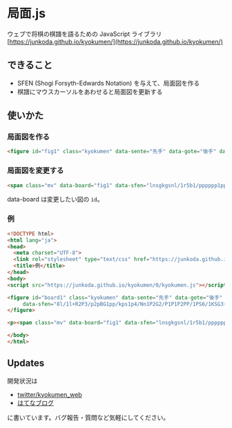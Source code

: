 局面.js
===========
ウェブで将棋の棋譜を語るための JavaScript ライブラリ
[https://junkoda.github.io/kyokumen/](https://junkoda.github.io/kyokumen/)

## できること

- SFEN (Shogi Forsyth-Edwards Notation) を与えて、局面図を作る
- 棋譜にマウスカーソルをあわせると局面図を更新する



## 使いかた

### 局面図を作る

```html
<figure id="fig1" class="kyokumen" data-sente="先手" data-gote="後手" data-sfen="lnsgkgsnl/1r5b1/ppppppppp/9/9/9/PPPPPPPPP/1B5R1/LNSGKGSNL b 1"></figure>
```

### 局面図を変更する

```html
<span class="mv" data-board="fig1" data-sfen="lnsgkgsnl/1r5b1/pppppp1pp/6p2/9/2P6/PP1PPPPPP/1B5R1/LNSGKGSNL b 2">☗７六歩</span>
```

data-board は変更したい図の `id`。

### 例

```html
<!DOCTYPE html>
<html lang="ja">
<head>
  <meta charset="UTF-8">
  <link rel="stylesheet" type="text/css" href="https://junkoda.github.io/kyokumen/0/kyokumen.css">
  <title>例</title>
</head>
<body>
<script src="https://junkoda.github.io/kyokumen/0/kyokumen.js"></script>

<figure id="board1" class="kyokumen" data-sente="先手" data-gote="後手"
     data-sfen="8l/1l+R2P3/p2pBG1pp/kps1p4/Nn1P2G2/P1P1P2PP/1PS6/1KSG3+r1/LN2+p3L w Sbgn3p 124">
</figure>

<p><span class="mv" data-board="fig1" data-sfen="lnsgkgsnl/1r5b1/ppppppppp/9/9/9/PPPPPPPPP/1B5R1/LNSGKGSNL b 1">初手</span></p>

</body>
</html>
```

## Updates

開発状況は

- [twitter/kyokumen_web](https://twitter.com/kyokumen_web)
- [はてなブログ](http://junkoda.hatenablog.jp)

に書いています。バグ報告・質問など気軽にしてください。
